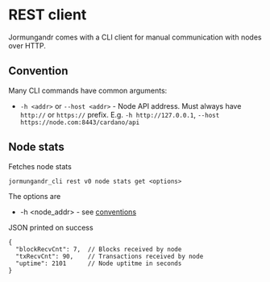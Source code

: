# REST client

Jormungandr comes with a CLI client for manual communication with nodes over HTTP.

## Convention

Many CLI commands have common arguments:

- `-h <addr>` or `--host <addr>` - Node API address. Must always have `http://` or
`https://` prefix. E.g. `-h http://127.0.0.1`, `--host https://node.com:8443/cardano/api`

## Node stats

Fetches node stats

```
jormungandr_cli rest v0 node stats get <options>
```

The options are

- -h <node_addr> - see [conventions](#conventions)


JSON printed on success

```
{
  "blockRecvCnt": 7,  // Blocks received by node
  "txRecvCnt": 90,    // Transactions received by node
  "uptime": 2101      // Node uptitme in seconds
}
```
